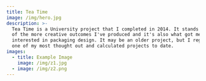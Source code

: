 ```yaml
---
title: Tea Time
image: /img/hero.jpg
description: >-
  Tea Time is a University project that I completed in 2014. It stands to be one
  of the more creative outcomes I've produced and it's also what got me
  interested in packaging design. It may be an older project, but I regard it as
  one of my most thought out and calculated projects to date.
images:
  - title: Example Image
    image: /img/z1.jpg
  - image: /img/z2.png
---
```




